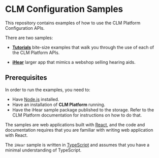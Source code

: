 # CLM Configuration Samples

This repository contains examples of how to use the CLM Platform Configuration APIs.

There are two samples:

- **[Tutorials](tutorial/README.md)** bite-size examples that walk you through the use of each of the CLM Platform APIs.

- **[iHear](tutorial/README.md)** larger app that mimics a webshop selling hearing aids.

## Prerequisites

In order to run the examples, you need to:

- Have [Node.js](https://nodejs.org/en/) installed.
- Have an installation of **CLM Platform** running.
- Have the iHear sample package published to the storage. Refer to the CLM Platform documentation for instructions on how to do that.

The samples are web applications built with [React](https://reactjs.org/), and the code and documentation requires that you are familiar with writing web application with React.

The `iHear` sample is written in [TypeScript](https://www.typescriptlang.org/) and assumes that you have a minimal understanding of TypeScript.
